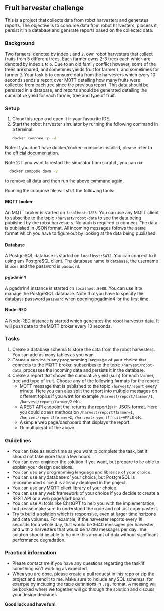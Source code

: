 ## Fruit harvester challenge

This is a project that collects data from robot harvesters and generates reports. The
objective is to consume data from robot harvesters, process it, persist it in a database
and generate reports based on the collected data.

### Background

Two farmers, denoted by index `1` and `2`, own robot harvesters that collect fruits from 5 different
trees. Each farmer owns 2-3 trees each which are denoted by index `1` to `5`. Due to an old family conflict however,
some of the trees are shared, and sometimes yields fruit for farmer `1`, and sometimes for farmer `2`. Your task is to
consume data from the harvesters which every 10 seconds sends a report over MQTT detailing how many fruits were
collected from each tree since the previous report. This data should be persisted in a database, and reports should be
generated detailing the cumulative yield for each farmer, tree and type of fruit.

### Setup

1. Clone this repo and open it in your favourite IDE.
2. Start the robot harvester simulator by running the following command in a terminal:
   ```bash
   docker compose up -d
   ```

Note: If you don't have docker/docker-compose installed, please refer to
the [official documentation](https://docs.docker.com/get-started/).

Note 2: If you want to restart the simulator from scratch, you can run

```bash
  docker compose down -v
```

to remove all data and then run the above command again.

Running the compose file will start the following tools:

#### MQTT broker

An MQTT broker is started on `localhost:1883`. You can use any MQTT client to subscribe to the topic
`/harvest/robot-data`
to see the data being published by the robot harvesters. No auth is required to connect. The data is published in JSON
format. All incoming messages follows the same format which you have to figure out by looking at the data being
published.

#### Database

A PostgreSQL database is started on `localhost:5432`. You can connect to it using any PostgreSQL client.
The database name is `database`, the username is `user` and the password is `password`.

#### pgadmin4

A pgadmin4 instance is started on `localhost:8080`. You can use it to manage the PostgreSQL database. Note that you have
to specify the database password `password` when opening pgadmin4 for the first time.

#### Node-RED

A Node-RED instance is started which generates the robot harvester data. It will push data to the MQTT broker every 10
seconds.

### Tasks

1. Create a database schema to store the data from the robot harvesters. You can add as many tables as you want.
2. Create a service in any programming language of your choice that connects to the MQTT broker, subscribes to the topic
   `/harvest/robot-data`, processes the incoming data and persists it in the database.
3. Create a report that shows the cumulative yield (sum) for each farmer, tree and type of fruit. Choose any of the
   following
   formats for the report:
    - MQTT message that is published to the topic `/harvest/report` every minute. Here you can also split the report
      into multiple messages on different topics if you want for example `/harvest/report/farmer/1`,
      `/harvest/report/farmer/2`
      etc.
    - A REST API endpoint that returns the report(s) in JSON format. Here you could do `GET` methods on
      `/harvest/report?farmer=1`, `/harvest/report?farmer=2`, `/harvest/report?fruit=APPLE` etc.
    - A simple web page/dashboard that displays the report.
    - Or multiple/all of the above.

### Guidelines

- You can take as much time as you want to complete the task, but it should not take more than a few hours.
- You can over-engineer the solution if you want, but prepare to be able to explain your design decisions.
- You can use any programming language and libraries of your choice.
- You can use any database of your choice, but PostgreSQL is recommended since it is already deployed in the project.
- You can use any MQTT client library of your choice.
- You can use any web framework of your choice if you decide to create a REST API or a web page/dashboard.
- You can use AI tools like ChatGPT to help you with the implementation, but please make sure to understand the code
  and not just copy-paste it.
- Try to build a solution which is responsive, even at larger time horizons and data volumes. For example, if the
  harvester reports every 10 seconds for a whole day, that would be 8640 messages per harvester, and with 2 harvesters
  that would be 17280 messages per day. The solution should be able to handle this amount of data without significant
  performance degradation.

### Practical information

- Please contact me if you have any questions regarding the task/if something
  isn't working as expected.
- When you are done, please create a pull request in this repo or zip the project and send it to me. Make sure to
  include any SQL schemas, for example by including the table definitions in `.sql` format. A meeting will be booked
  where we together will go through the solution and discuss your design decisions.

**Good luck and have fun!**

